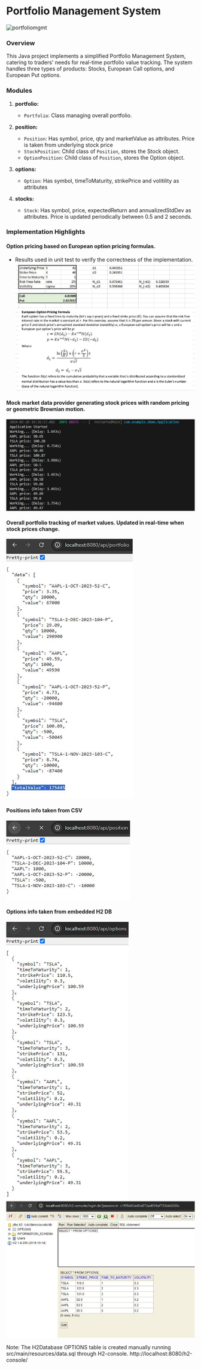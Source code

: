 # Portfolio Management System

<img src="./assets/portfoliomgmt.gif" alt="portfoliomgmt" width="500"/>

### Overview

This Java project implements a simplified Portfolio Management System, catering to traders' needs for real-time portfolio value tracking. The system handles three types of products: Stocks, European Call options, and European Put options.

### Modules

1. **portfolio:**
   - `Portfolio`: Class managing overall portfolio.

2. **position:**
   - `Position`: Has symbol, price, qty and marketValue as attributes. Price is taken from underlying stock price
   - `StockPosition`: Child class of `Position`, stores the Stock object.
   - `OptionPosition`: Child class of `Position`, stores the Option object.

3. **options:**
   - `Option`: Has symbol, timeToMaturity, strikePrice and volitility as attributes

4. **stocks:**
   - `Stock`: Has symbol, price, expectedReturn and annualizedStdDev as attributes. Price is updated periodically between 0.5 and 2 seconds.
   

### Implementation Highlights

#### Option pricing based on European option pricing formulas.
- Results used in unit test to verify the correctness of the implementation.
![black scholes](./assets/blackscholes.JPG)


#### Mock market data provider generating stock prices with random pricing or geometric Brownian motion.
![dynamic price](./assets/dynamicprice.JPG)


#### Overall portfolio tracking of market values. Updated in real-time when stock prices change.
![api portfolio](./assets/api_portfolio.JPG)


#### Positions info taken from CSV
![api position](./assets/api_position.JPG)


#### Options info taken from embedded H2 DB
![api options](./assets/api_options.JPG)
![H2 DB](./assets/db_options.JPG)


Note: The H2Database OPTIONS table is created manually running src/main/resources/data.sql through H2-console. 
http://localhost:8080/h2-console/

